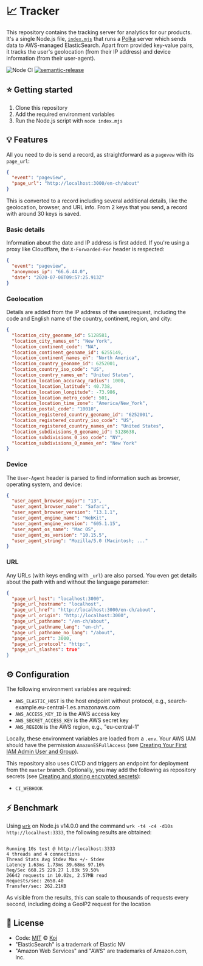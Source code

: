 # 📈 Tracker

This repository contains the tracking server for analytics for our products. It's a single Node.js file, [`index.mjs`](./index.mjs) that runs a [Polka](https://github.com/lukeed/polka) server which sends data to AWS-managed ElasticSearch. Apart from provided key-value pairs, it tracks the user's geolocation (from their IP address) and device information (from their user-agent).

![Node CI](https://github.com/koj-co/tracker/workflows/Node%20CI/badge.svg)
[![semantic-release](https://img.shields.io/badge/%20%20%F0%9F%93%A6%F0%9F%9A%80-semantic--release-e10079.svg)](https://github.com/semantic-release/semantic-release)

## ⭐ Getting started

1. Clone this repository
2. Add the required environment variables
3. Run the Node.js script with `node index.mjs`

## 💡 Features

All you need to do is send a record, as straightforward as a `pagevew` with its `page_url`:

```json
{
  "event": "pageview",
  "page_url": "http://localhost:3000/en-ch/about"
}
```

This is converted to a record including several additional details, like the geolocation, browser, and URL info. From 2 keys that you send, a record with around 30 keys is saved.

### Basic details

Information about the date and IP address is first added. If you're using a proxy like Cloudflare, the `X-Forwarded-For` header is respected:

```json
{
  "event": "pageview",
  "anonymous_ip": "66.6.44.0",
  "date": "2020-07-08T09:57:25.913Z"
}
```

### Geolocation

Details are added from the IP address of the user/request, including the code and English name of the country, continent, region, and city:

```json
{
  "location_city_geoname_id": 5128581,
  "location_city_names_en": "New York",
  "location_continent_code": "NA",
  "location_continent_geoname_id": 6255149,
  "location_continent_names_en": "North America",
  "location_country_geoname_id": 6252001,
  "location_country_iso_code": "US",
  "location_country_names_en": "United States",
  "location_location_accuracy_radius": 1000,
  "location_location_latitude": 40.738,
  "location_location_longitude": -73.986,
  "location_location_metro_code": 501,
  "location_location_time_zone": "America/New_York",
  "location_postal_code": "10010",
  "location_registered_country_geoname_id": "6252001",
  "location_registered_country_iso_code": "US",
  "location_registered_country_names_en": "United States",
  "location_subdivisions_0_geoname_id": 5128638,
  "location_subdivisions_0_iso_code": "NY",
  "location_subdivisions_0_names_en": "New York"
}
```

### Device

The `User-Agent` header is parsed to find information such as browser, operating system, and device:

```json
{
  "user_agent_browser_major": "13",
  "user_agent_browser_name": "Safari",
  "user_agent_browser_version": "13.1.1",
  "user_agent_engine_name": "WebKit",
  "user_agent_engine_version": "605.1.15",
  "user_agent_os_name": "Mac OS",
  "user_agent_os_version": "10.15.5",
  "user_agent_string": "Mozilla/5.0 (Macintosh; ..."
}
```

### URL

Any URLs (with keys ending with `_url`) are also parsed. You even get details about the path with and without the language parameter:

```json
{
  "page_url_host": "localhost:3000",
  "page_url_hostname": "localhost",
  "page_url_href": "http://localhost:3000/en-ch/about",
  "page_url_origin": "http://localhost:3000",
  "page_url_pathname": "/en-ch/about",
  "page_url_pathname_lang": "en-ch",
  "page_url_pathname_no_lang": "/about",
  "page_url_port": 3000,
  "page_url_protocol": "http:",
  "page_url_slashes": true"
}
```

## ⚙️ Configuration

The following environment variables are required:

- `AWS_ELASTIC_HOST` is the host endpoint without protocol, e.g., search-example.eu-central-1.es.amazonaws.com
- `AWS_ACCESS_KEY_ID` is the AWS access key
- `AWS_SECRET_ACCESS_KEY` is the AWS secret key
- `AWS_REGION` is the AWS region, e.g., "eu-central-1"

Locally, these environment variables are loaded from a `.env`. Your AWS IAM should have the permission `AmazonESFullAccess` (see [Creating Your First IAM Admin User and Group](https://docs.aws.amazon.com/IAM/latest/UserGuide/getting-started_create-admin-group.html)).

This repository also uses CI/CD and triggers an endpoint for deployment from the `master` branch. Optionally, you may add the following as repository secrets (see [Creating and storing encrypted secrets](https://docs.github.com/en/actions/configuring-and-managing-workflows/creating-and-storing-encrypted-secrets)):

- `CI_WEBHOOK`

## ⚡ Benchmark

Using [`wrk`](https://github.com/wg/wrk) on Node.js v14.0.0 and the command `wrk -t4 -c4 -d10s http://localhost:3333`, the following results are obtained:

```

Running 10s test @ http://localhost:3333
4 threads and 4 connections
Thread Stats Avg Stdev Max +/- Stdev
Latency 1.63ms 1.73ms 39.68ms 97.16%
Req/Sec 668.25 229.27 1.03k 59.50%
26642 requests in 10.02s, 2.57MB read
Requests/sec: 2658.40
Transfer/sec: 262.21KB

```

As visible from the results, this can scale to thousands of requests every second, including doing a GeoIP2 request for the location

## 📄 License

- Code: [MIT](./LICENSE) © [Koj](https://joinkoj.com)
- "ElasticSearch" is a trademark of Elastic NV
- "Amazon Web Services" and "AWS" are trademarks of Amazon.com, Inc.

```

```
